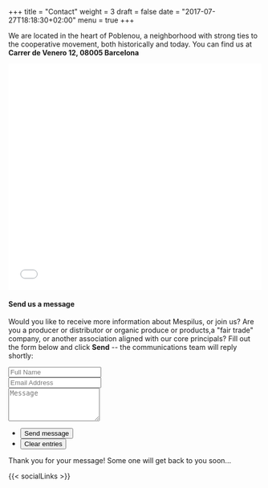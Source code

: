+++
title = "Contact"
weight = 3
draft = false
date = "2017-07-27T18:18:30+02:00"
menu = true
+++

We are located in the heart of Poblenou, a neighborhood with strong ties to the cooperative movement, both historically and today.
You can find us at **Carrer de Venero 12, 08005 Barcelona**

<iframe class="map_embed" title="Cooperativa Mespilus" src="//maps.google.com/?ll=41.403062%2C2.202957&amp;spn=0.011492%2C0.022273&amp;ie=UTF8&amp;z=15&amp;t=roadmap&amp;sll=41.403062%2C2.202957&amp;sspn=0.011492%2C0.022273&amp;q=Carrer%20de%20Venero%2C%2012%2008005%20Barcelona%2C%20Espanya%20(Cooperativa%20Mespilus)&amp;output=embed" width="100%" height="450" frameborder="0" scrolling="no"></iframe><br />

#### Send us a message

Would you like to receive more information about Mespilus, or join us? Are you a producer or distributor or organic produce or products,a "fair trade" company, or another association aligned with our core principals? Fill out the form below and click **Send** -- the communications team will reply shortly:  

<form id="contactform" method="post" action="https://formspree.io/markschultz@thewaywest.com">
	<div class="field half first">
		<input type="text" name="name" id="name" placeholder="Full Name"/>
	</div>
	<div class="field half">
		<input type="email" id="email" name="email" placeholder="Email Address">
	</div>
	<div class="field">
		<textarea name="message" id="message" rows="4" placeholder="Message"></textarea>
	</div>
	<ul class="actions">
		<li><input type="submit" value="Send message" class="special" /></li>
		<li><input type="reset" value="Clear entries" /></li>
	</ul>
	<input type="hidden" name="_next" value="?sent#formspree" />
	<input type="hidden" name="_subject" value="Missatge del web" />
	<input type="text" name="_gotcha" style="display:none" />
</form>
<span id="contactformsent">Thank you for your message! Some one will get back to you soon...</span>

<script>
$(document).ready(function($) { 
    $(function(){
        if (window.location.search == "?sent") {
        	$('#contactform').hide();
        	$('#contactformsent').show();
        } else {
        	$('#contactformsent').hide();
        }
    });
});
</script>

{{< socialLinks >}}